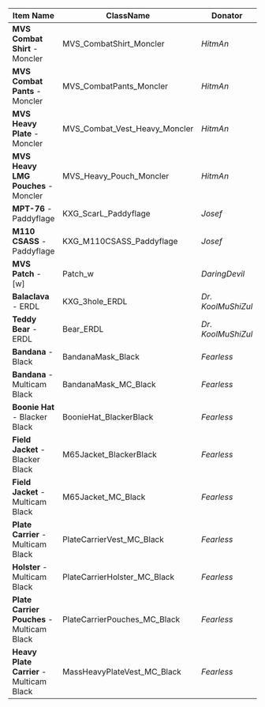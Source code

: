 | Item Name                                  | ClassName                     | Donator            | Date     | Notes           |
| ------------------------------------------ | ----------------------------- | ------------------ | -------- | --------------- |
| **MVS Combat Shirt** - Moncler             | MVS_CombatShirt_Moncler       | *HitmAn*           | 30/04/21 | Put in trader   |
| **MVS Combat Pants** - Moncler             | MVS_CombatPants_Moncler       | *HitmAn*           | 30/04/21 | Put in trader   |
| **MVS Heavy Plate** - Moncler              | MVS_Combat_Vest_Heavy_Moncler | *HitmAn*           | 30/04/21 | Put in trader   |
| **MVS Heavy LMG Pouches** - Moncler        | MVS_Heavy_Pouch_Moncler       | *HitmAn*           | 30/04/21 | Put in trader   |
| **MPT-76** - Paddyflage                    | KXG_ScarL_Paddyflage          | *Josef*            | 04/05/21 |                 |
| **M110 CSASS** - Paddyflage                | KXG_M110CSASS_Paddyflage      | *Josef*            | 04/05/21 |                 |
| **MVS Patch** - [w]                        | Patch_w                       | *DaringDevil*      | 04/05/21 |                 |
| **Balaclava** - ERDL                       | KXG_3hole_ERDL                | *Dr. KoolMuShiZul* | 04/05/21 |                 |
| **Teddy Bear** - ERDL                      | Bear_ERDL                     | *Dr. KoolMuShiZul* | 04/05/21 | Awaiting Update |
| **Bandana** - Black                        | BandanaMask_Black             | _Fearless_         | 05/05/21 | Awaiting Update |
| **Bandana** - Multicam Black               | BandanaMask_MC_Black          | _Fearless_         | 05/05/21 | Awaiting Update |
| **Boonie Hat** - Blacker Black             | BoonieHat_BlackerBlack        | _Fearless_         | 05/05/21 | Awaiting Update |
| **Field Jacket** - Blacker Black           | M65Jacket_BlackerBlack        | _Fearless_         | 05/05/21 | Awaiting Update |
| **Field Jacket** - Multicam Black          | M65Jacket_MC_Black            | _Fearless_         | 05/05/21 | Awaiting Update |
| **Plate Carrier** - Multicam Black         | PlateCarrierVest_MC_Black     | _Fearless_         | 05/05/21 | Awaiting Update |
| **Holster** - Multicam Black               | PlateCarrierHolster_MC_Black  | _Fearless_         | 05/05/21 | Awaiting Update |
| **Plate Carrier Pouches** - Multicam Black | PlateCarrierPouches_MC_Black  | *Fearless*         | 05/05/21 | Awaiting Update |
| **Heavy Plate Carrier** - Multicam Black   | MassHeavyPlateVest_MC_Black   | *Fearless*         | 05/05/21 | Awaiting Update |

